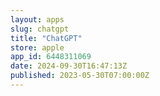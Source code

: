 ```yaml
---
layout: apps
slug: chatgpt
title: "ChatGPT"
store: apple
app_id: 6448311069
date: 2024-09-30T16:47:13Z
published: 2023-05-30T07:00:00Z
---
```

